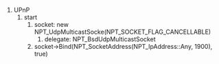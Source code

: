 1. UPnP
    1. start
        1. socket: new NPT_UdpMulticastSocke(NPT_SOCKET_FLAG_CANCELLABLE)
            1. delegate: NPT_BsdUdpMulticastSocket
        2. socket->Bind(NPT_SocketAddress(NPT_IpAddress::Any, 1900), true)